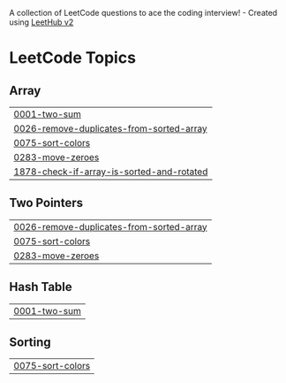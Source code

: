 A collection of LeetCode questions to ace the coding interview! - Created using [LeetHub v2](https://github.com/arunbhardwaj/LeetHub-2.0)
<!---LeetCode Topics Start-->
# LeetCode Topics
## Array
|  |
| ------- |
| [0001-two-sum](https://github.com/pawan7781/dsaPractice/tree/master/0001-two-sum) |
| [0026-remove-duplicates-from-sorted-array](https://github.com/pawan7781/dsaPractice/tree/master/0026-remove-duplicates-from-sorted-array) |
| [0075-sort-colors](https://github.com/pawan7781/dsaPractice/tree/master/0075-sort-colors) |
| [0283-move-zeroes](https://github.com/pawan7781/dsaPractice/tree/master/0283-move-zeroes) |
| [1878-check-if-array-is-sorted-and-rotated](https://github.com/pawan7781/dsaPractice/tree/master/1878-check-if-array-is-sorted-and-rotated) |
## Two Pointers
|  |
| ------- |
| [0026-remove-duplicates-from-sorted-array](https://github.com/pawan7781/dsaPractice/tree/master/0026-remove-duplicates-from-sorted-array) |
| [0075-sort-colors](https://github.com/pawan7781/dsaPractice/tree/master/0075-sort-colors) |
| [0283-move-zeroes](https://github.com/pawan7781/dsaPractice/tree/master/0283-move-zeroes) |
## Hash Table
|  |
| ------- |
| [0001-two-sum](https://github.com/pawan7781/dsaPractice/tree/master/0001-two-sum) |
## Sorting
|  |
| ------- |
| [0075-sort-colors](https://github.com/pawan7781/dsaPractice/tree/master/0075-sort-colors) |
<!---LeetCode Topics End-->